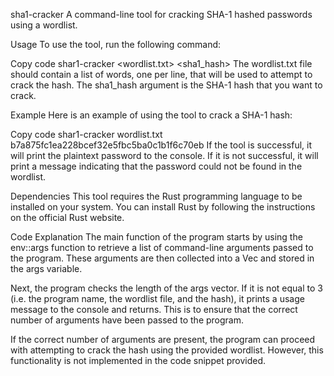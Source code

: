 sha1-cracker
A command-line tool for cracking SHA-1 hashed passwords using a wordlist.

Usage
To use the tool, run the following command:

Copy code
shar1-cracker <wordlist.txt> <sha1_hash>
The wordlist.txt file should contain a list of words, one per line, that will be used to attempt to crack the hash. The sha1_hash argument is the SHA-1 hash that you want to crack.

Example
Here is an example of using the tool to crack a SHA-1 hash:

Copy code
shar1-cracker wordlist.txt b7a875fc1ea228bcef32e5fbc5ba0c1b1f6c70eb
If the tool is successful, it will print the plaintext password to the console. If it is not successful, it will print a message indicating that the password could not be found in the wordlist.

Dependencies
This tool requires the Rust programming language to be installed on your system. You can install Rust by following the instructions on the official Rust website.

Code Explanation
The main function of the program starts by using the env::args function to retrieve a list of command-line arguments passed to the program. These arguments are then collected into a Vec<String> and stored in the args variable.

Next, the program checks the length of the args vector. If it is not equal to 3 (i.e. the program name, the wordlist file, and the hash), it prints a usage message to the console and returns. This is to ensure that the correct number of arguments have been passed to the program.

If the correct number of arguments are present, the program can proceed with attempting to crack the hash using the provided wordlist. However, this functionality is not implemented in the code snippet provided.
